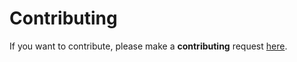 # Contributing

If you want to contribute, please make a **contributing** request [here](https://go.wixonic.fr/help).